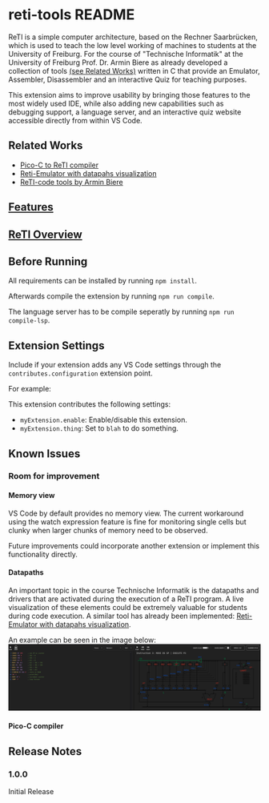 # reti-tools README
ReTI is a simple computer architecture, based on the Rechner Saarbrücken, which is used to teach the low level working of machines to students at the University of Freiburg.
For the course of "Technische Informatik" at the University of Freiburg Prof. Dr. Armin Biere as already developed a collection of tools [(see Related Works)](#Related-Works) written in C that provide an Emulator, Assembler, Disassembler and an interactive Quiz for teaching purposes.

This extension aims to improve usability by bringing those features to the most widely used IDE, while also adding new capabilities such as debugging support, a language server, and an interactive quiz website accessible directly from within VS Code.

## Related Works
* [Pico-C to ReTI compiler](https://github.com/matthejue/PicoC-Compiler)
* [Reti-Emulator with datapahs visualization](https://github.com/michel-giehl/Reti-Emulator)
* [ReTI-code tools by Armin Biere](https://github.com/arminbiere/reticode)

## [Features](./Features.md)

## [ReTI Overview](./ReTI-Architecture.md)

## Before Running

All requirements can be installed by running `npm install`.

Afterwards compile the extension by running `npm run compile`.

The language server has to be compile seperatly by running `npm run compile-lsp`.

## Extension Settings

Include if your extension adds any VS Code settings through the `contributes.configuration` extension point.

For example:

This extension contributes the following settings:

* `myExtension.enable`: Enable/disable this extension.
* `myExtension.thing`: Set to `blah` to do something.

## Known Issues

### Room for improvement
#### Memory view
VS Code by default provides no memory view. The current workaround using the watch expression feature is fine for monitoring single cells but clunky when larger chunks of memory need to be observed.

Future improvements could incorporate another extension or implement this functionality directly.

#### Datapaths
An important topic in the course Technische Informatik is the datapaths and drivers that are activated during the execution of a ReTI program. A live visualization of these elements could be extremely valuable for students during code execution.
A similar tool has already been implemented: [Reti-Emulator with datapahs visualization](https://github.com/michel-giehl/Reti-Emulator).

An example can be seen in the image below:
![Image showing an example of datapaths visualization.](img/improvements/datapaths_example.png)

#### Pico-C compiler

## Release Notes

### 1.0.0
Initial Release
